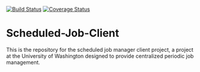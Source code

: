 [![Build Status](https://api.travis-ci.org/uw-it-aca/scheduled-job-client.svg?branch=develop)](https://travis-ci.org/uw-it-aca/scheduled-job-client)
[![Coverage Status](https://coveralls.io/repos/uw-it-aca/scheduled-job-client/badge.png?branch=develop)](https://coveralls.io/r/uw-it-aca/scheduled-job-client?branch=develop)


# Scheduled-Job-Client
This is the repository for the scheduled job manager client project, a project at the University of Washington designed to provide centralized periodic job management.
